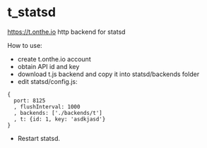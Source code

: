 t_statsd
========

https://t.onthe.io http backend for statsd

How to use:

- create t.onthe.io account
- obtain API id and key
- download t.js backend and copy it into statsd/backends folder
- edit statsd/config.js:
```
{
  port: 8125
  , flushInterval: 1000
  , backends: ['./backends/t']
  , t: {id: 1, key: 'asdkjasd'}
}
```

- Restart statsd.
